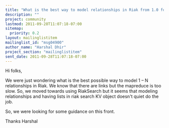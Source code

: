 ```yaml
---
title: "What is the best way to model relationships in Riak from 1.0 forward?"
description: ""
project: community
lastmod: 2011-09-28T11:07:18-07:00
sitemap:
  priority: 0.2
layout: mailinglistitem
mailinglist_id: "msg04900"
author_name: "Harshal Dhir"
project_section: "mailinglistitem"
sent_date: 2011-09-28T11:07:18-07:00
---
```



Hi folks,

We were just wondering what is the best possible way to model 1 – N 
relationships in Riak. We know that there are links but the mapreduce is too 
slow. So, we moved towards using RiakSearch but it seems that modeling 
relationships and having lists in riak search KV object doesn't quiet do the 
job.

So, we were looking for some guidance on this front.

Thanks
Harshal
